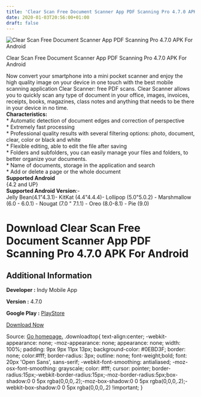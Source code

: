```yaml
---
title: 'Clear Scan Free Document Scanner App PDF Scanning Pro 4.7.0 APK For Android'
date: 2020-01-03T20:56:00+01:00
draft: false
---
```


![Clear Scan Free Document Scanner App PDF Scanning Pro 4.7.0 APK For Android](https://i1.wp.com/apkhome.net/wp-content/uploads/2020/01/Clear-Scan-Free-Document-Scanner-App-PDF-Scanning-Pro-4.7.0.png "Clear Scan Free Document Scanner App PDF Scanning Pro 4.7.0 APK For Android")

  

Clear Scan Free Document Scanner App PDF Scanning Pro 4.7.0 APK For Android

Now convert your smartphone into a mini pocket scanner and enjoy the high quality image on your device in one touch with the best mobile scanning application Clear Scanner: free PDF scans. Clear Scanner allows you to quickly scan any type of document in your office, images, invoices, receipts, books, magazines, class notes and anything that needs to be there in your device in no time.  
**Characteristics:**  
\* Automatic detection of document edges and correction of perspective  
\* Extremely fast processing  
\* Professional quality results with several filtering options: photo, document, clear, color or black and white  
\* Flexible editing, able to edit the file after saving  
\* Folders and subfolders, you can easily manage your files and folders, to better organize your documents.  
\* Name of documents, storage in the application and search  
\* Add or delete a page or the whole document  
**Supported Android**  
{4.2 and UP}  
**Supported Android Version**:-  
Jelly Bean(4.1"4.3.1)- KitKat (4.4"4.4.4)- Lollipop (5.0"5.0.2) - Marshmallow (6.0 - 6.0.1) - Nougat (7.0 " 7.1.1) - Oreo (8.0-8.1) - Pie (9.0)

Download Clear Scan Free Document Scanner App PDF Scanning Pro 4.7.0 APK For Android
====================================================================================

Additional Information
----------------------

**Developer :** Indy Mobile App

**Version :** 4.7.0

**Google Play :** [PlayStore](https://play.google.com/store/apps/details?id=com.indymobileapp.document.scanner)

  

[Download Now](https://store4app.co/post/clear-scan-free-document-scanner-app-pdf-scanning-pro-4-7-0-apk-for-android_1578078086)

  
Source: [Go homepage.](https://store4app.co/post/clear-scan-free-document-scanner-app-pdf-scanning-pro-4-7-0-apk-for-android_1578078086) .downloadtop{ text-align:center; -webkit-appearance: none; -moz-appearance: none; appearance: none; width: 100%; padding: 9px 9px 11px 13px; background-color: #0EBD3F; border: none; color:#fff; border-radius: 3px; outline: none; font-weight;bold; font: 20px 'Open Sans', sans-serif; -webkit-font-smoothing: antialiased; -moz-osx-font-smoothing: grayscale; color: #fff; cursor: pointer; border-radius:15px;-webkit-border-radius:15px;-moz-border-radius:5px;box-shadow:0 0 5px rgba(0,0,0,.2);-moz-box-shadow:0 0 5px rgba(0,0,0,.2);-webkit-box-shadow:0 0 5px rgba(0,0,0,.2) !important; }